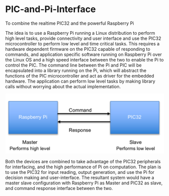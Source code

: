 # PIC-and-Pi-Interface
To combine the realtime PIC32 and the powerful Raspberry Pi

The idea is to use a Raspberry Pi running a Linux distribution to perform high level tasks,
provide connectivity and user interface and use the PIC32 microcontroller to perform low level
and time critical tasks. This requires a hardware dependent firmware on the PIC32 capable of
responding to commands, and application specific software running on Raspberry Pi over the
Linux OS and a high speed interface between the two to enable the Pi to control the PIC. The
command line between the Pi and PIC will be encapsulated into a library running on the Pi,
which will abstract the functions of the PIC microcontroller and act as driver for the embedded
hardware. The application can perform low level tasks by making library calls without worrying
about the actual implementation.

![Block Diagram](https://github.com/vv258/PIC-and-Pi-Interface/blob/master/images/1.png)

Both the devices are combined to take advantage of the PIC32 peripherals for
interfacing, and the high performance of Pi on computation. The plan is to use the PIC32 for
input reading, output generation, and use the Pi for decision making and user-interface. The
resultant system would have a master slave configuration with Raspberry Pi as Master and PIC32
as slave, and command response interface between the two.
